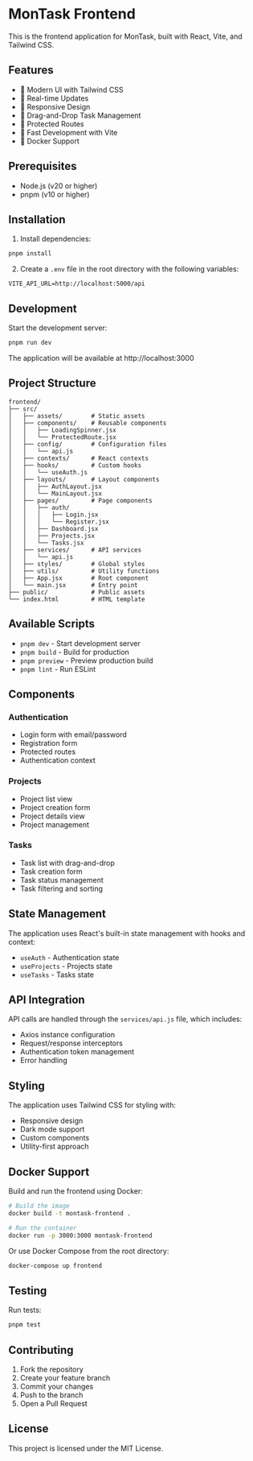 # MonTask Frontend

This is the frontend application for MonTask, built with React, Vite, and Tailwind CSS.

## Features

- 🎨 Modern UI with Tailwind CSS
- 🔄 Real-time Updates
- 📱 Responsive Design
- 🎯 Drag-and-Drop Task Management
- 🔐 Protected Routes
- 🚀 Fast Development with Vite
- 🐳 Docker Support

## Prerequisites

- Node.js (v20 or higher)
- pnpm (v10 or higher)

## Installation

1. Install dependencies:
```bash
pnpm install
```

2. Create a `.env` file in the root directory with the following variables:
```env
VITE_API_URL=http://localhost:5000/api
```

## Development

Start the development server:
```bash
pnpm run dev
```

The application will be available at http://localhost:3000

## Project Structure

```
frontend/
├── src/
│   ├── assets/        # Static assets
│   ├── components/    # Reusable components
│   │   ├── LoadingSpinner.jsx
│   │   └── ProtectedRoute.jsx
│   ├── config/        # Configuration files
│   │   └── api.js
│   ├── contexts/      # React contexts
│   ├── hooks/         # Custom hooks
│   │   └── useAuth.js
│   ├── layouts/       # Layout components
│   │   ├── AuthLayout.jsx
│   │   └── MainLayout.jsx
│   ├── pages/         # Page components
│   │   ├── auth/
│   │   │   ├── Login.jsx
│   │   │   └── Register.jsx
│   │   ├── Dashboard.jsx
│   │   ├── Projects.jsx
│   │   └── Tasks.jsx
│   ├── services/      # API services
│   │   └── api.js
│   ├── styles/        # Global styles
│   ├── utils/         # Utility functions
│   ├── App.jsx        # Root component
│   └── main.jsx       # Entry point
├── public/            # Public assets
└── index.html         # HTML template
```

## Available Scripts

- `pnpm dev` - Start development server
- `pnpm build` - Build for production
- `pnpm preview` - Preview production build
- `pnpm lint` - Run ESLint

## Components

### Authentication
- Login form with email/password
- Registration form
- Protected routes
- Authentication context

### Projects
- Project list view
- Project creation form
- Project details view
- Project management

### Tasks
- Task list with drag-and-drop
- Task creation form
- Task status management
- Task filtering and sorting

## State Management

The application uses React's built-in state management with hooks and context:

- `useAuth` - Authentication state
- `useProjects` - Projects state
- `useTasks` - Tasks state

## API Integration

API calls are handled through the `services/api.js` file, which includes:

- Axios instance configuration
- Request/response interceptors
- Authentication token management
- Error handling

## Styling

The application uses Tailwind CSS for styling with:

- Responsive design
- Dark mode support
- Custom components
- Utility-first approach

## Docker Support

Build and run the frontend using Docker:

```bash
# Build the image
docker build -t montask-frontend .

# Run the container
docker run -p 3000:3000 montask-frontend
```

Or use Docker Compose from the root directory:

```bash
docker-compose up frontend
```

## Testing

Run tests:
```bash
pnpm test
```

## Contributing

1. Fork the repository
2. Create your feature branch
3. Commit your changes
4. Push to the branch
5. Open a Pull Request

## License

This project is licensed under the MIT License.
